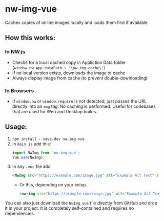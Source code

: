 # nw-img-vue

Caches copies of online images locally and loads them first if available


## How this works:


### In NW.js

* Checks for a local cached copy in Appliction Data folder (`window.nw.App.dataPath + '\nw-img-cache\'`)
* If no local version exists, downloads the image to cache
* Always display image from cache (to prevent double-downloading)


### In Browsers

* If `window.nw` or `window.require` is not detected, just passes the URL directly into an `img` tag. No caching is performed. Useful for codebases that are used for Web and Desktop builds.


## Usage:

1. `npm install --save-dev nw-img-vue`
1. In `main.js` add this:
    ```js
    import NwImg from 'nw-img-vue';
    Vue.use(NwImg);
    ```
1. In any `.vue` file add
    ```html
    <NwImg src="https://example.com/image.jpg" alt="Example Alt Text" />
    ```
    * Or this, depending on your setup.
        ```html
        <nw-img src="https://example.com/image.jpg" alt="Example Alt Text"></nw-img>
        ```

You can also just download the `NwImg.vue` file directly from GitHub and drop it in your project. It is completely self-contained and requires no dependencies.
